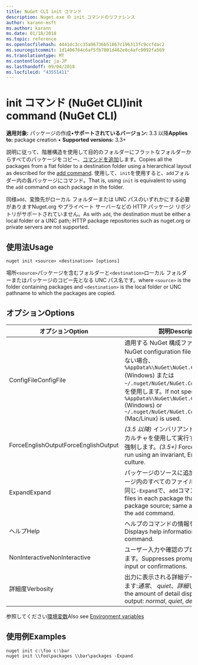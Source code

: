 ```yaml
---
title: NuGet CLI init コマンド
description: Nuget.exe の init コマンドのリファレンス
author: karann-msft
ms.author: karann
ms.date: 01/18/2018
ms.topic: reference
ms.openlocfilehash: 4441dc3cc35a96736b51867c196313fc9ccfdac2
ms.sourcegitcommit: 1d1406764c6af5fb7801d462e0c4afc9092fa569
ms.translationtype: MT
ms.contentlocale: ja-JP
ms.lasthandoff: 09/04/2018
ms.locfileid: "43551411"
---
```

# <a name="init-command-nuget-cli"></a><span data-ttu-id="b0b27-103">init コマンド (NuGet CLI)</span><span class="sxs-lookup"><span data-stu-id="b0b27-103">init command (NuGet CLI)</span></span>

<span data-ttu-id="b0b27-104">**適用対象:** パッケージの作成&bullet;**サポートされているバージョン:** 3.3 以降</span><span class="sxs-lookup"><span data-stu-id="b0b27-104">**Applies to:** package creation &bullet; **Supported versions:** 3.3+</span></span>

<span data-ttu-id="b0b27-105">説明に従って、階層構造を使用して目的のフォルダーにフラットなフォルダーからすべてのパッケージをコピー、[コマンドを追加](cli-ref-add.md)します。</span><span class="sxs-lookup"><span data-stu-id="b0b27-105">Copies all the packages from a flat folder to a destination folder using a hierarchical layout as described for the [add command](cli-ref-add.md).</span></span> <span data-ttu-id="b0b27-106">使用して、`init`を使用すると、`add`フォルダー内の各パッケージにコマンド。</span><span class="sxs-lookup"><span data-stu-id="b0b27-106">That is, using `init` is equivalent to using the `add` command on each package in the folder.</span></span>

<span data-ttu-id="b0b27-107">同様`add`、変換先がローカル フォルダーまたは UNC パスのいずれかにする必要がありますNuget.org やプライベート サーバーなどの HTTP パッケージ リポジトリがサポートされていません。</span><span class="sxs-lookup"><span data-stu-id="b0b27-107">As with `add`, the destination must be either a local folder or a UNC path; HTTP package repositories such as nuget.org or private servers are not supported.</span></span>

## <a name="usage"></a><span data-ttu-id="b0b27-108">使用法</span><span class="sxs-lookup"><span data-stu-id="b0b27-108">Usage</span></span>

```cli
nuget init <source> <destination> [options]
```

<span data-ttu-id="b0b27-109">場所`<source>`パッケージを含むフォルダーと`<destination>`ローカル フォルダーまたはパッケージのコピー先となる UNC パス名です。</span><span class="sxs-lookup"><span data-stu-id="b0b27-109">where `<source>` is the folder containing packages and `<destination>` is the local folder or UNC pathname to which the packages are copied.</span></span>

## <a name="options"></a><span data-ttu-id="b0b27-110">オプション</span><span class="sxs-lookup"><span data-stu-id="b0b27-110">Options</span></span>

| <span data-ttu-id="b0b27-111">オプション</span><span class="sxs-lookup"><span data-stu-id="b0b27-111">Option</span></span> | <span data-ttu-id="b0b27-112">説明</span><span class="sxs-lookup"><span data-stu-id="b0b27-112">Description</span></span> |
| --- | --- |
| <span data-ttu-id="b0b27-113">ConfigFile</span><span class="sxs-lookup"><span data-stu-id="b0b27-113">ConfigFile</span></span> | <span data-ttu-id="b0b27-114">適用する NuGet 構成ファイル。</span><span class="sxs-lookup"><span data-stu-id="b0b27-114">The NuGet configuration file to apply.</span></span> <span data-ttu-id="b0b27-115">指定しない場合、 `%AppData%\NuGet\NuGet.Config` (Windows) または`~/.nuget/NuGet/NuGet.Config`(Mac/linux) を使用します。</span><span class="sxs-lookup"><span data-stu-id="b0b27-115">If not specified, `%AppData%\NuGet\NuGet.Config` (Windows) or `~/.nuget/NuGet/NuGet.Config` (Mac/Linux) is used.</span></span>|
| <span data-ttu-id="b0b27-116">ForceEnglishOutput</span><span class="sxs-lookup"><span data-stu-id="b0b27-116">ForceEnglishOutput</span></span> | <span data-ttu-id="b0b27-117">*(3.5 以降)* インバリアントの英語ベースのカルチャを使用して実行する nuget.exe を強制します。</span><span class="sxs-lookup"><span data-stu-id="b0b27-117">*(3.5+)* Forces nuget.exe to run using an invariant, English-based culture.</span></span> |
| <span data-ttu-id="b0b27-118">Expand</span><span class="sxs-lookup"><span data-stu-id="b0b27-118">Expand</span></span> | <span data-ttu-id="b0b27-119">パッケージのソースに追加される各パッケージ内のすべてのファイルを追加します。同じ`-Expand`で、`add`コマンド。</span><span class="sxs-lookup"><span data-stu-id="b0b27-119">Adds all files in each package that's added to the package source; same as `-Expand` with the `add` command.</span></span> |
| <span data-ttu-id="b0b27-120">ヘルプ</span><span class="sxs-lookup"><span data-stu-id="b0b27-120">Help</span></span> | <span data-ttu-id="b0b27-121">ヘルプのコマンドの情報を表示します。</span><span class="sxs-lookup"><span data-stu-id="b0b27-121">Displays help information for the command.</span></span> |
| <span data-ttu-id="b0b27-122">NonInteractive</span><span class="sxs-lookup"><span data-stu-id="b0b27-122">NonInteractive</span></span> | <span data-ttu-id="b0b27-123">ユーザー入力や確認のプロンプトを抑制します。</span><span class="sxs-lookup"><span data-stu-id="b0b27-123">Suppresses prompts for user input or confirmations.</span></span> |
| <span data-ttu-id="b0b27-124">詳細度</span><span class="sxs-lookup"><span data-stu-id="b0b27-124">Verbosity</span></span> | <span data-ttu-id="b0b27-125">出力に表示される詳細データの量を指定します:*通常*、 *quiet*、*詳細*します。</span><span class="sxs-lookup"><span data-stu-id="b0b27-125">Specifies the amount of detail displayed in the output: *normal*, *quiet*, *detailed*.</span></span> |

<span data-ttu-id="b0b27-126">参照してください[環境変数](cli-ref-environment-variables.md)</span><span class="sxs-lookup"><span data-stu-id="b0b27-126">Also see [Environment variables](cli-ref-environment-variables.md)</span></span>

## <a name="examples"></a><span data-ttu-id="b0b27-127">使用例</span><span class="sxs-lookup"><span data-stu-id="b0b27-127">Examples</span></span>

```cli
nuget init c:\foo c:\bar
nuget init \\foo\packages \\bar\packages -Expand
```
